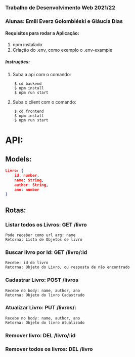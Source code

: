 ### Trabalho de Desenvolvimento Web 2021/22
### Alunas: Emili Everz Golombiéski e Gláucia Dias

#### Requisitos para rodar a Aplicação:

1. npm instalado
2. Criação do .env, como exemplo o .env-example

##### Instruções:

1. Suba a api com o comando: 
```console
    $ cd backend
    $ npm install
    $ npm run start
```

2. Suba o client com o comando: 
```console
    $ cd frontend
    $ npm install
    $ npm run start
```

# API:

## Models:
```json
Livro: {
    id: number,
    name: String,
    author: String,
    ano: number
}
```

## Rotas:

### Listar todos os Livros:  GET /livro 
    Pode receber como url arg: name
    Retorna: Lista de Objetos de livro   

### Buscar livro por Id: GET /livro/:id
    Recebe: id do livro
    Retorna: Objeto do Livro, ou resposta de não encontrado

### Cadastrar Livro: POST /livros 
    Recebe no body: name, author, ano
    Retorna: Objeto do livro Cadastrado   

### Atualizar Livro: PUT /livros/:
    Recebe no body: name, author, ano
    Retorna: Objeto do livro Atualizado

### Remover livro: DEL /livro/:id 

### Remover todos os livros: DEL /livro
